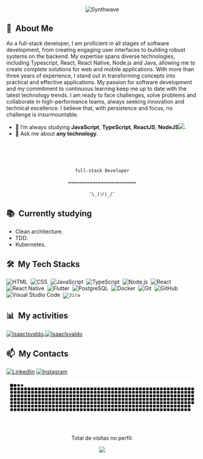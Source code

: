 
<p align="center"><img src="https://thumbs.gfycat.com/GoodnaturedFondGaur-size_restricted.gif" alt="Synthwave" height="50%" width="100%"></p>


  ## 🧭 &nbsp;About Me

As a full-stack developer, I am proficient in all stages of software development, from creating engaging user interfaces to building robust systems on the backend. My expertise spans diverse technologies, including Typescript, React, React Native, Node.js and Java, allowing me to create complete solutions for web and mobile applications.
With more than three years of experience, I stand out in transforming concepts into practical and effective applications. My passion for software development and my commitment to continuous learning keep me up to date with the latest technology trends. I am ready to face challenges, solve problems and collaborate in high-performance teams, always seeking innovation and technical excellence. I believe that, with persistence and focus, no challenge is insurmountable.

  <!-- - 🔭 I'm currently working on <a href="#">MyJob</a> -->
  - 🌱  I’m always studying **JavaScript**, **TypeScript**, **ReactJS**, **NodeJS**<img src="https://media.giphy.com/media/WUlplcMpOCEmTGBtBW/giphy.gif" width="30">.
- 💬 Ask me about **any technology**.
  <br>
  
<br>
</div>
<br>
<br>

<div align="center">

  `full-stack Developer`
  <br>

  `=========================`
  <br>

  `¯\_(ツ)_/¯`
</div>


<div>

  ## 📚 &nbsp;Currently studying

  - Clean architecture.
  - TDD.
  - Kubernetes.

</div>


<div>

  ## 🛠️ &nbsp;My Tech Stacks

  ![HTML](https://img.shields.io/badge/-HTML-0D1117?style=flat&logo=HTML5)&nbsp;
  ![CSS](https://img.shields.io/badge/-CSS-0D1117?style=flat&logo=CSS3&logoColor=1572B6)&nbsp;
  ![JavaScript](https://img.shields.io/badge/-JavaScript-0D1117?style=flat&logo=javascript)&nbsp;
  ![TypeScript](https://img.shields.io/badge/-TypeScript-0D1117?style=flat&logo=typescript)&nbsp;
  ![Node.js](https://img.shields.io/badge/-Node.js-0D1117?style=flat&logo=node.js)&nbsp;
  ![React](https://img.shields.io/badge/-React-0D1117?style=flat&logo=react)&nbsp;
  ![React Native](https://img.shields.io/badge/-React%20Native-0D1117?style=flat&logo=react)&nbsp;
  ![Flutter](https://img.shields.io/badge/-Flutter-0D1117?style=flat&logo=flutter)&nbsp;
  ![PostgreSQL](https://img.shields.io/badge/-PostgreSQL-0D1117?style=flat&logo=postgresql)&nbsp;
  ![Docker](https://img.shields.io/badge/-Docker-0D1117?style=flat&logo=docker)&nbsp;
  ![Git](https://img.shields.io/badge/-Git-0D1117?style=flat&logo=git)&nbsp;
  ![GitHub](https://img.shields.io/badge/-GitHub-0D1117?style=flat&logo=github)&nbsp;
  ![Visual Studio Code](https://img.shields.io/badge/-VS%20Code-0D1117?style=flat&logo=visual-studio-code&logoColor=007ACC)&nbsp;
  <code><img height="25" src="https://github.com/UjwalKandi/UjwalKandi/blob/c45f674e1145d04d97cd57f4e9dac336c5e29600/svg/jira-3.svg" alt="Jira"></code>
</div>


<div>

  ## 📊 &nbsp;My activities
  <a href="https://github.com/IsaacIsvaldo">
    <img width=450 height=170 align="center" alt="IsaacIsvaldo" src="https://github-readme-stats.vercel.app/api?username=IsaacIsvaldo&theme=midnight-purple&show_icons=true&bg_color=0D1117&hide_border=true&count_private=true" />
  </a>
  <a href="https://github.com/IsaacIsvaldo">
    <img align="center" alt="IsaacIsvaldo" src="https://github-readme-stats.vercel.app/api/top-langs/?username=IsaacIsvaldo&theme=midnight-purple&layout=compact&bg_color=0D1117&hide_border=true&count_private=true" />
  </a>
</div>

<div>

  ## 📫 &nbsp;My Contacts
  [![Linkedlin](https://img.shields.io/badge/LinkedIn-0077B5?style=for-the-badge&logo=linkedin&logoColor=white)](https://www.linkedin.com/in/isaac-isvaldo-bunga/)
[![Instagram](https://img.shields.io/badge/Instagram-E4405F?style=for-the-badge&logo=instagram&logoColor=white)](https://www.instagram.com/isaacisvaldo/)


<!--- snake -->
<div align="center">
  <img  src="https://github.com/1999AZZAR/1999AZZAR/blob/main/resources/img/grid-snake.svg"
       alt="snake" /></a>
</div>

  
<br>
<div align="center">
<p>Total de visitas no perfil:</p>
<p>
    <img src="https://profile-counter.glitch.me/JulianaSobaJava/count.svg"/>
</p>
</div>
